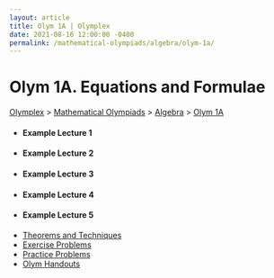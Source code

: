 ```yaml
---
layout: article
title: Olym 1A | Olymplex
date: 2021-08-16 12:00:00 -0400
permalink: /mathematical-olympiads/algebra/olym-1a/
---
```

<h1>Olym 1A. Equations and Formulae</h1>
<p><a href="https://example.com">Olymplex</a> > <a href="https://example.com">Mathematical Olympiads</a> > <a href="https://example.com">Algebra</a> > <a href="https://example.com">Olym 1A</a><p>
<div class="row">
<div class="6u 12u$(medium)">
<ul>
  <li><h4>Example Lecture 1</h4></li>
  <li><h4>Example Lecture 2</h4></li>
  <li><h4>Example Lecture 3</h4></li>
  <li><h4>Example Lecture 4</h4></li>
  <li><h4>Example Lecture 5</h4></li>
</ul>
</div>
<div class="6u$ 12u$(medium)">
<ul class="actions vertical">
  <l>
  <li><a href="{{ site.baseurl }}{{ page.permalink}}theorems-and-techniques" class="button fit mid">Theorems and Techniques</a></li>
  <li><a href="{{ site.baseurl }}{{ page.permalink}}exercise-problems" class="button fit mid">Exercise Problems</a></li>
  <li><a href="{{ site.baseurl }}{{ page.permalink}}practice-problems" class="button fit mid">Practice Problems</a></li>
  <li><a href="{{ site.baseurl }}{{ page.permalink}}olym-handouts" class="button fit mid">Olym Handouts</a></li>
  </l>
</ul>
</div>
</div>
